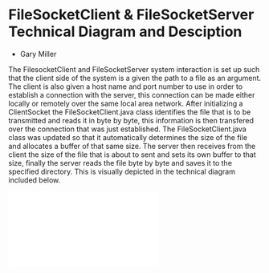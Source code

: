 # FileSocketClient & FileSocketServer Technical Diagram and Desciption

+ Gary Miller

The FilesocketClient and FileSocketServer system interaction is set up such that the client side of the system is a given the path to a file as an argument. The client is also given a host name and port number to use in order to establish a connection with the server, this connection can be made either locally or remotely over the same local area network. After initializing a ClientSocket the FileSocketClient.java class identifies the file that is to be transmitted and reads it in byte by byte, this information is then transfered over the connection that was just established. The FileSocketClient.java class was updated so that it automatically determines the size of the file and allocates a buffer of that same size. The server then receives from the client the size of the file that is about to sent and sets its own buffer to that size, finally the server reads the file byte by byte and saves it to the specified directory. This is visually depicted in the technical diagram included below.


![Figure I](/home/m/millerg2/CS441/cs441spring2016-millerg2/lab2/Documents/FileSocketClientServerDiagram.pdf)
